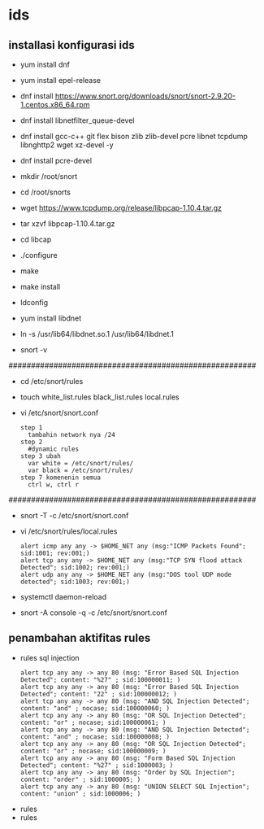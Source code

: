 # ids

## installasi konfigurasi ids
- yum install dnf
- yum install epel-release
- dnf install https://www.snort.org/downloads/snort/snort-2.9.20-1.centos.x86_64.rpm

- dnf install libnetfilter_queue-devel
- dnf install gcc-c++ git flex bison zlib zlib-devel pcre libnet tcpdump libnghttp2 wget xz-devel -y
- dnf install pcre-devel

- mkdir /root/snort
- cd /root/snorts
- wget https://www.tcpdump.org/release/libpcap-1.10.4.tar.gz
- tar xzvf libpcap-1.10.4.tar.gz
- cd libcap
- ./configure
- make
- make install

- ldconfig
- yum install libdnet
- ln -s /usr/lib64/libdnet.so.1 /usr/lib64/libdnet.1
- snort -v

#######################################################
- cd /etc/snort/rules
- touch white_list.rules black_list.rules local.rules

- vi /etc/snort/snort.conf
  ```
  step 1
    tambahin network nya /24
  step 2
    #dynamic rules
  step 3 ubah
    var white = /etc/snort/rules/
    var black = /etc/snort/rules/
  step 7 komenenin semua
    ctrl w, ctrl r
  ```

#######################################################
- snort -T -c /etc/snort/snort.conf

- vi /etc/snort/rules/local.rules
  ```
  alert icmp any any -> $HOME_NET any (msg:"ICMP Packets Found"; sid:1001; rev:001;)
  alert tcp any any -> $HOME_NET any (msg:"TCP SYN flood attack Detected"; sid:1002; rev:001;)
  alert udp any any -> $HOME_NET any (msg:"DOS tool UDP mode detected"; sid:1003; rev:001;)
  ```

- systemctl daemon-reload
- snort -A console -q -c /etc/snort/snort.conf

## penambahan aktifitas rules
- rules sql injection
  ```
  alert tcp any any -> any 80 (msg: "Error Based SQL Injection Detected"; content: "%27" ; sid:100000011; )
  alert tcp any any -> any 80 (msg: "Error Based SQL Injection Detected"; content: "22" ; sid:100000012; )
  alert tcp any any -> any 80 (msg: "AND SQL Injection Detected"; content: "and" ; nocase; sid:100000060; )
  alert tcp any any -> any 80 (msg: "OR SQL Injection Detected"; content: "or" ; nocase; sid:100000061; )
  alert tcp any any -> any 80 (msg: "AND SQL Injection Detected"; content: "and" ; nocase; sid:100000008; )
  alert tcp any any -> any 80 (msg: "OR SQL Injection Detected"; content: "or" ; nocase; sid:100000009; )
  alert tcp any any -> any 80 (msg: "Form Based SQL Injection Detected"; content: "%27" ; sid:1000003; )
  alert tcp any any -> any 80 (msg: "Order by SQL Injection"; content: "order" ; sid:1000005; )
  alert tcp any any -> any 80 (msg: "UNION SELECT SQL Injection"; content: "union" ; sid:1000006; )
  ```
- rules 
- rules